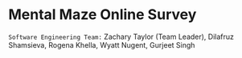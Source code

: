 # Mental Maze Online Survey
`Software Engineering Team:` Zachary Taylor (Team Leader), Dilafruz Shamsieva, Rogena Khella, Wyatt Nugent, Gurjeet Singh
